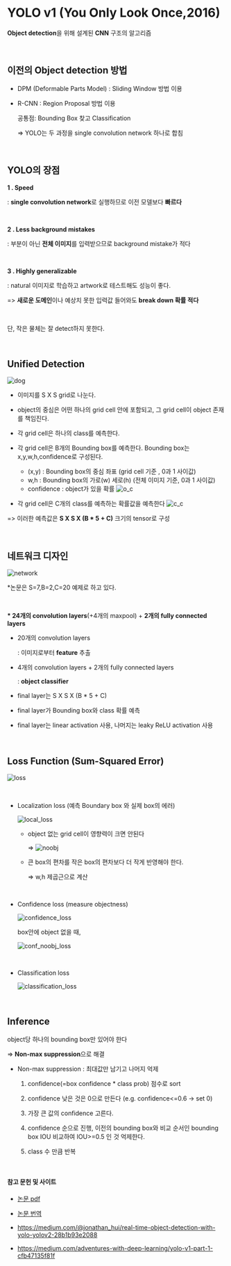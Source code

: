# YOLO v1 (You Only Look Once,2016)

**Object detection**을 위해 설계된 **CNN** 구조의 알고리즘 

</br>

## 이전의 Object detection 방법

- DPM (Deformable Parts Model) : Sliding Window 방법 이용
 
- R-CNN : Region Proposal 방법 이용

  공통점: Bounding Box 찾고 Classification

  => YOLO는 두 과정을 single convolution network 하나로 합침
  
  </br>
  
  
## YOLO의 장점
  
**1 . Speed** 

  : **single convolution network**로 실행하므로 이전 모델보다 **빠르다**
  
  </br>
   
**2 . Less background mistakes**
  
  : 부분이 아닌 **전체 이미지**를 입력받으므로 background mistake가 적다
  
  </br>

**3 . Highly generalizable**

  : natural 이미지로 학습하고 artwork로 테스트해도 성능이 좋다.

  => **새로운 도메인**이나 예상치 못한 입력값 들어와도 **break down 확률 적다**
  
  </br>
  

단, 작은 물체는 잘 detect하지 못한다.

</br>


## Unified Detection

![dog](https://user-images.githubusercontent.com/33515697/45637624-ef4edc00-bae5-11e8-8d99-050315645272.png)

- 이미지를 S X S grid로 나눈다.

- object의 중심은 어떤 하나의 grid cell 안에 포함되고, 그 grid cell이 object 존재를 책임진다.

- 각 grid cell은 하나의 class를 예측한다.

- 각 grid cell은 B개의 Bounding box를 예측한다. Bounding box는 x,y,w,h,confidence로 구성된다.
  - (x,y) : Bounding box의 중심 좌표 (grid cell 기준 , 0과 1 사이값)
  - w,h : Bounding box의 가로(w) 세로(h) (전체 이미지 기준, 0과 1 사이값)
  - confidence : object가 있을 확률
    ![o_c](https://user-images.githubusercontent.com/33515697/45637630-f0800900-bae5-11e8-8361-6bda99d049b0.png)
    
- 각 grid cell은 C개의 class를 예측하는 확률값을 예측한다
  ![c_c](https://user-images.githubusercontent.com/33515697/45637618-eeb64580-bae5-11e8-8a4d-dadc440dfcc2.png)

=> 이러한 예측값은 **S X S X (B * 5 + C)** 크기의 tensor로 구성

 </br>

## 네트워크 디자인

![network](https://user-images.githubusercontent.com/33515697/45638600-9fbddf80-bae8-11e8-952f-fc5cc064c3df.png)

*논문은 S=7,B=2,C=20 예제로 하고 있다.

 </br>

**\* 24개의 convolution layers**(+4개의 maxpool) + **2개의 fully connected layers**

- 20개의 convolution layers 

  : 이미지로부터 **feature** 추출

- 4개의 convolution layers + 2개의 fully connected layers 

  : **object classifier** 

- final layer는 S X S X (B * 5 + C)

- final layer가 Bounding box와 class 확률 예측 
 
- final layer는 linear activation 사용, 나머지는 leaky ReLU activation 사용

 </br>

## Loss Function (Sum-Squared Error)

![loss](https://user-images.githubusercontent.com/33515697/45637628-efe77280-bae5-11e8-9241-570d2a4762d2.png)

 </br>

- Localization loss (예측 Boundary box 와 실제 box의 에러)

  ![local_loss](https://user-images.githubusercontent.com/33515697/45637627-efe77280-bae5-11e8-8a56-1b15a0f144ac.png)


  - object 없는 grid cell이 영향력이 크면 안된다

    => ![noobj](https://user-images.githubusercontent.com/33515697/45637985-c8dd7080-bae6-11e8-9a5c-85260ee7420b.PNG)


  - 큰 box의 편차를 작은 box의 편차보다 더 작게 반영해야 한다.

    => w,h 제곱근으로 계산
    
     </br>

- Confidence loss (measure objectness)

  ![confidence_loss](https://user-images.githubusercontent.com/33515697/45637623-ef4edc00-bae5-11e8-9282-3c6ad0affa0d.png)
  
  box안에 object 없을 때,
  
  ![conf_noobj_loss](https://user-images.githubusercontent.com/33515697/45637622-ef4edc00-bae5-11e8-84fa-17b3fc42cb17.png)
  
   </br>

- Classification loss

  ![classification_loss](https://user-images.githubusercontent.com/33515697/45637620-eeb64580-bae5-11e8-9365-80e3b2d36645.png)

 </br>

## Inference

object당 하나의 bounding box만 있어야 한다

=> **Non-max suppression**으로 해결

- Non-max suppression : 최대값만 남기고 나머지 억제

  1. confidence(=box confidence * class prob) 점수로 sort
  
  2. confidence 낮은 것은 0으로 만든다 (e.g. confidence<=0.6 -> set 0) 
  
  3. 가장 큰 값의 confidence 고른다.
  
  4. confidence 순으로 진행, 이전의 bounding box와 비교 순서인 bounding box IOU 비교하여 IOU>=0.5 인 것 억제한다.
  
  5. class 수 만큼 반복


 </br>

#### 참고 문헌 및 사이트

- [논문 pdf](https://pjreddie.com/media/files/papers/yolo.pdf)

- [논문 번역](http://dhhwang89.tistory.com/51)

- https://medium.com/@jonathan_hui/real-time-object-detection-with-yolo-yolov2-28b1b93e2088

- https://medium.com/adventures-with-deep-learning/yolo-v1-part-1-cfb47135f81f

















  
  


